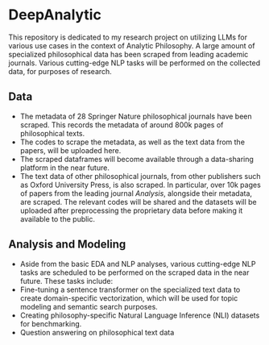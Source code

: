 # DeepAnalytic
This repository is dedicated to my research project on utilizing LLMs for various use cases in the context of Analytic Philosophy.
A large amount of specialized philosophical data has been scraped from leading academic journals. Various cutting-edge NLP tasks will be performed on the collected
data, for purposes of research.

## Data
- The metadata of 28 Springer Nature philosophical journals have been scraped. This records the metadata of around 800k pages of philosophical texts.
- The codes to scrape the metadata, as well as the text data from the papers, will be uploaded here.
- The scraped dataframes will become available through a data-sharing platform in the near future.
- The text data of other philosophical journals, from other publishers such as Oxford University Press, is also scraped. In particular, over 10k pages of papers from
  the leading journal *Analysis*, alongside their metadata, are scraped. The relevant codes will be shared and the datasets will be uploaded after preprocessing the
  proprietary data before making it available to the public.

## Analysis and Modeling
- Aside from the basic EDA and NLP analyses, various cutting-edge NLP tasks are scheduled to be performed on the scraped data in the near future. These tasks include:
- Fine-tuning a sentence transformer on the specialized text data to create domain-specific vectorization, which will be used for topic modeling
  and semantic search purposes.
- Creating philosophy-specific Natural Language Inference (NLI) datasets for benchmarking.
- Question answering on philosophical text data
   
